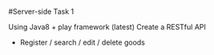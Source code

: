 #Server-side Task 1

Using Java8 + play framework (latest)
Create a RESTful API
* Register / search / edit / delete goods